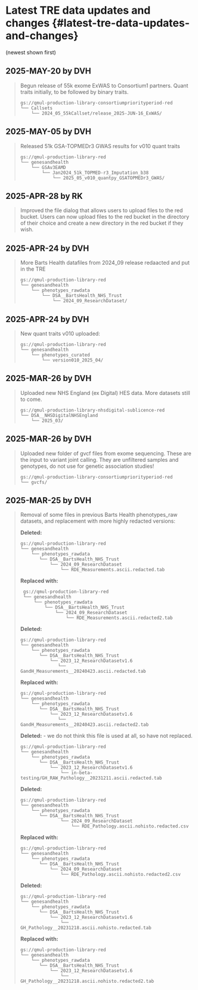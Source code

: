 # Latest TRE data updates and changes {#latest-tre-data-updates-and-changes}

(newest shown first)

## 2025-MAY-20 by DVH  
>  Begun release of 55k exome ExWAS to Consortium1 partners. Quant traits initially, to be followed by binary traits.
>  ```
>  gs://qmul-production-library-consortiumpriorityperiod-red
>  └── Callsets
>      └── 2024_05_55kCallset/release_2025-JUN-16_ExWAS/
>  ```

## 2025-MAY-05 by DVH  
>  Released 51k GSA-TOPMEDr3 GWAS results for v010 quant traits
>  ```
>  gs://qmul-production-library-red
>  └── genesandhealth
>      └── GSAv3EAMD
>          └── Jan2024_51k_TOPMED-r3_Imputation_b38
>              └── 2025_05_v010_quantpy_GSATOPMEDr3_GWAS/
>  ```

## 2025-APR-28 by RK  
>  Improved the file dialog that allows users to upload files to the red bucket. Users can now upload files to the red bucket in the directory of their choice and create a new directory in the red bucket if they wish.

## 2025-APR-24 by DVH  
>  More Barts Health datafiles from 2024_09 release redaacted and put in the TRE
>  ```
>  gs://qmul-production-library-red
>  └── genesandhealth
>      └── phenotypes_rawdata
>          └── DSA__BartsHealth_NHS_Trust
>              └── 2024_09_ResearchDataset/
>  ```

## 2025-APR-24 by DVH  
>  New quant traits v010 uploaded:
>  ```
>  gs://qmul-production-library-red
>  └── genesandhealth
>      └── phenotypes_curated
>          └── version010_2025_04/
>  ```

## 2025-MAR-26 by DVH  
>  Uploaded new NHS England (ex Digital) HES data. More datasets still to come.  
>  ```
>  gs://qmul-production-library-nhsdigital-sublicence-red
>  └── DSA__NHSDigitalNHSEngland
>      └── 2025_03/
>  ```

## 2025-MAR-26 by DVH  
>  Uploaded new folder of gvcf files from exome sequencing. These are the input to variant joint calling. They are unfiltered samples and genotypes, do not use for genetic association studies!
>  ```
>  gs://qmul-production-library-consortiumpriorityperiod-red
>  └── gvcfs/
>  ```

## 2025-MAR-25 by DVH  
>  Removal of some files in previous Barts Health phenotypes_raw datasets, and replacement with more highly redacted versions:  
>  
>  **Deleted:**  
>  ```
>  gs://qmul-production-library-red
>  └── genesandhealth
>      └── phenotypes_rawdata
>         └── DSA__BartsHealth_NHS_Trust
>             └── 2024_09_ResearchDataset
>                 └── RDE_Measurements.ascii.redacted.tab
>  ``` 
>  **Replaced with:**   
>  ```
>   gs://qmul-production-library-red
>   └── genesandhealth
>       └── phenotypes_rawdata
>           └── DSA__BartsHealth_NHS_Trust
>               └── 2024_09_ResearchDataset
>                   └── RDE_Measurements.ascii.redacted2.tab
>  ```
> 
>  **Deleted:**  
>  ```
>  gs://qmul-production-library-red
>  └── genesandhealth
>      └── phenotypes_rawdata
>         └── DSA__BartsHealth_NHS_Trust
>             └── 2023_12_ResearchDatasetv1.6
>                └──  GandH_Measurements__20240423.ascii.redacted.tab
>  ```
>  **Replaced with:**  
>  ```
>  gs://qmul-production-library-red
>  └── genesandhealth
>      └── phenotypes_rawdata
>         └── DSA__BartsHealth_NHS_Trust
>             └── 2023_12_ResearchDatasetv1.6
>                └──  GandH_Measurements__20240423.ascii.redacted2.tab
>  ```
>  
>  **Deleted:** - we do not think this file is used at all, so have not replaced.
>  ```
>  gs://qmul-production-library-red
>  └── genesandhealth
>      └── phenotypes_rawdata
>         └── DSA__BartsHealth_NHS_Trust
>             └── 2023_12_ResearchDatasetv1.6
>                 └── in-beta-testing/GH_RAW_Pathology__20231211.ascii.redacted.tab
>  ```
>
>  **Deleted:**  
>  ```
>  gs://qmul-production-library-red
>  └── genesandhealth
>      └── phenotypes_rawdata
>         └── DSA__BartsHealth_NHS_Trust
>                 └── 2024_09_ResearchDataset
>                     └── RDE_Pathology.ascii.nohisto.redacted.csv
>  ```
>  **Replaced with:**  
>  ```
>  gs://qmul-production-library-red
>  └── genesandhealth
>      └── phenotypes_rawdata
>         └── DSA__BartsHealth_NHS_Trust
>             └── 2024_09_ResearchDataset
>                 └── RDE_Pathology.ascii.nohisto.redacted2.csv
>  ```
>  
>  **Deleted:**  
>  ```
>  gs://qmul-production-library-red
>  └── genesandhealth
>      └── phenotypes_rawdata
>         └── DSA__BartsHealth_NHS_Trust
>             └── 2023_12_ResearchDatasetv1.6
>                 └── GH_Pathology__20231218.ascii.nohisto.redacted.tab
>  ```
>  **Replaced with:**
>  ```
>  gs://qmul-production-library-red
>  └── genesandhealth
>      └── phenotypes_rawdata
>         └── DSA__BartsHealth_NHS_Trust
>             └── 2023_12_ResearchDatasetv1.6
>                 └── GH_Pathology__20231218.ascii.nohisto.redacted2.tab
>  ```
